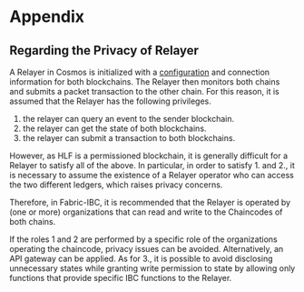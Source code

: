 # Appendix

## Regarding the Privacy of Relayer

A Relayer in Cosmos is initialized with a [configuration](https://github.com/datachainlab/cross/blob/adbf051333acb1f8fbcbae6ff2888d477a4bfeb9/tests/demo/path01.json#L1) and connection information for both blockchains. The Relayer then monitors both chains and submits a packet transaction to the other chain. For this reason, it is assumed that the Relayer has the following privileges.

<!-- The Relayer in Cosmos is configured with [this configuration](https://github.com/datachainlab/cross/blob/adbf051333acb1f8fbcbae6ff2888d477a4bfeb9/tests/demo/path01. json#L1) and the connection information of both Blockchains, a Relayer monitors both chains and submits Packet transactions to the other chain. Therefore, it is assumed that the Relayer has the following privileges: 1.-->

1. the relayer can query an event to the sender blockchain.
2. the relayer can get the state of both blockchains.
3. the relayer can submit a transaction to both blockchains.

However, as HLF is a permissioned blockchain, it is generally difficult for a Relayer to satisfy all of the above. In particular, in order to satisfy 1. and 2., it is necessary to assume the existence of a Relayer operator who can access the two different ledgers, which raises privacy concerns.

Therefore, in Fabric-IBC, it is recommended that the Relayer is operated by (one or more) organizations that can read and write to the Chaincodes of both chains.

If the roles 1 and 2 are performed by a specific role of the organizations operating the chaincode, privacy issues can be avoided. Alternatively, an API gateway can be applied.
As for 3., it is possible to avoid disclosing unnecessary states while granting write permission to state by allowing only functions that provide specific IBC functions to the Relayer.
